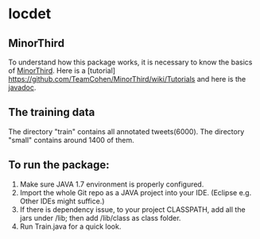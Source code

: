 locdet
======
MinorThird
----------
To understand how this package works, it is necessary to know the basics of [MinorThird](https://github.com/TeamCohen/MinorThird).
Here is a [tutorial] https://github.com/TeamCohen/MinorThird/wiki/Tutorials and here is the [javadoc](http://teamcohen.github.io/MinorThird/javadoc/).

The training data
-----------------
The directory "train" contains all annotated tweets(6000).
The directory "small" contains around 1400 of them.

To run the package:
-------------------
1. Make sure JAVA 1.7 environment is properly configured.
2. Import the whole Git repo as a JAVA project into your IDE.
(Eclipse e.g. Other IDEs might suffice.)
3. If there is dependency issue, to your project CLASSPATH, add all the jars under /lib; then add /lib/class as class folder.
4. Run Train.java for a quick look.
